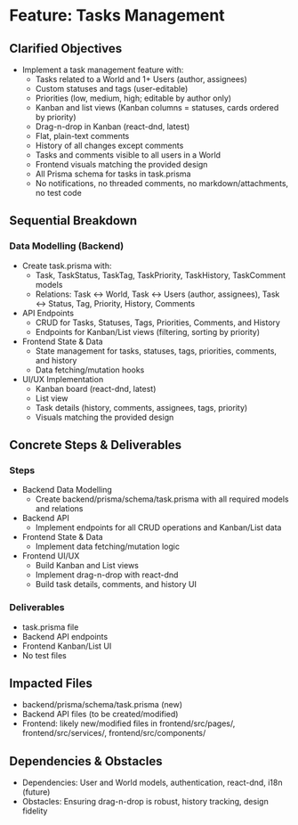 # Feature: Tasks Management

## Clarified Objectives

- Implement a task management feature with:
  - Tasks related to a World and 1+ Users (author, assignees)
  - Custom statuses and tags (user-editable)
  - Priorities (low, medium, high; editable by author only)
  - Kanban and list views (Kanban columns = statuses, cards ordered by priority)
  - Drag-n-drop in Kanban (react-dnd, latest)
  - Flat, plain-text comments
  - History of all changes except comments
  - Tasks and comments visible to all users in a World
  - Frontend visuals matching the provided design
  - All Prisma schema for tasks in task.prisma
  - No notifications, no threaded comments, no markdown/attachments, no test code

## Sequential Breakdown

### Data Modelling (Backend)

- Create task.prisma with:
  - Task, TaskStatus, TaskTag, TaskPriority, TaskHistory, TaskComment models
  - Relations: Task ↔ World, Task ↔ Users (author, assignees), Task ↔ Status, Tag, Priority, History, Comments
- API Endpoints
  - CRUD for Tasks, Statuses, Tags, Priorities, Comments, and History
  - Endpoints for Kanban/List views (filtering, sorting by priority)
- Frontend State & Data
  - State management for tasks, statuses, tags, priorities, comments, and history
  - Data fetching/mutation hooks
- UI/UX Implementation
  - Kanban board (react-dnd, latest)
  - List view
  - Task details (history, comments, assignees, tags, priority)
  - Visuals matching the provided design

## Concrete Steps & Deliverables

### Steps

- Backend Data Modelling
  - Create backend/prisma/schema/task.prisma with all required models and relations
- Backend API
  - Implement endpoints for all CRUD operations and Kanban/List data
- Frontend State & Data
  - Implement data fetching/mutation logic
- Frontend UI/UX
  - Build Kanban and List views
  - Implement drag-n-drop with react-dnd
  - Build task details, comments, and history UI

### Deliverables

- task.prisma file
- Backend API endpoints
- Frontend Kanban/List UI
- No test files

## Impacted Files

- backend/prisma/schema/task.prisma (new)
- Backend API files (to be created/modified)
- Frontend: likely new/modified files in frontend/src/pages/, frontend/src/services/, frontend/src/components/

## Dependencies & Obstacles

- Dependencies: User and World models, authentication, react-dnd, i18n (future)
- Obstacles: Ensuring drag-n-drop is robust, history tracking, design fidelity
